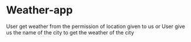 # Weather-app
User get weather from the permission of location given to us or User give us the name of the city to get the weather of the city
